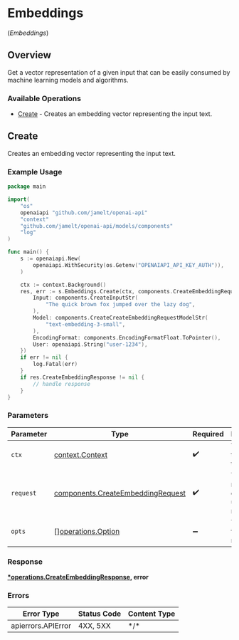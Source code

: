 # Embeddings
(*Embeddings*)

## Overview

Get a vector representation of a given input that can be easily consumed by machine learning models and algorithms.

### Available Operations

* [Create](#create) - Creates an embedding vector representing the input text.

## Create

Creates an embedding vector representing the input text.

### Example Usage

```go
package main

import(
	"os"
	openaiapi "github.com/jamelt/openai-api"
	"context"
	"github.com/jamelt/openai-api/models/components"
	"log"
)

func main() {
    s := openaiapi.New(
        openaiapi.WithSecurity(os.Getenv("OPENAIAPI_API_KEY_AUTH")),
    )

    ctx := context.Background()
    res, err := s.Embeddings.Create(ctx, components.CreateEmbeddingRequest{
        Input: components.CreateInputStr(
            "The quick brown fox jumped over the lazy dog",
        ),
        Model: components.CreateCreateEmbeddingRequestModelStr(
            "text-embedding-3-small",
        ),
        EncodingFormat: components.EncodingFormatFloat.ToPointer(),
        User: openaiapi.String("user-1234"),
    })
    if err != nil {
        log.Fatal(err)
    }
    if res.CreateEmbeddingResponse != nil {
        // handle response
    }
}
```

### Parameters

| Parameter                                                                              | Type                                                                                   | Required                                                                               | Description                                                                            |
| -------------------------------------------------------------------------------------- | -------------------------------------------------------------------------------------- | -------------------------------------------------------------------------------------- | -------------------------------------------------------------------------------------- |
| `ctx`                                                                                  | [context.Context](https://pkg.go.dev/context#Context)                                  | :heavy_check_mark:                                                                     | The context to use for the request.                                                    |
| `request`                                                                              | [components.CreateEmbeddingRequest](../../models/components/createembeddingrequest.md) | :heavy_check_mark:                                                                     | The request object to use for the request.                                             |
| `opts`                                                                                 | [][operations.Option](../../models/operations/option.md)                               | :heavy_minus_sign:                                                                     | The options for this request.                                                          |

### Response

**[*operations.CreateEmbeddingResponse](../../models/operations/createembeddingresponse.md), error**

### Errors

| Error Type         | Status Code        | Content Type       |
| ------------------ | ------------------ | ------------------ |
| apierrors.APIError | 4XX, 5XX           | \*/\*              |
